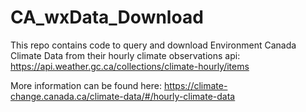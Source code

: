 # CA_wxData_Download
This repo contains code to query and download Environment Canada Climate Data from their hourly climate observations api: https://api.weather.gc.ca/collections/climate-hourly/items

More information can be found here: https://climate-change.canada.ca/climate-data/#/hourly-climate-data
